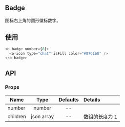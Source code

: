 ## Badge 

图标右上角的圆形徽标数字。

## 使用

```js
<o-badge number={8}>
  <o-icon type="chat" isFill color="#07C160" />
</o-badge>
```

## API

### Props

|  **Name**  | **Type**        | **Defaults**  | **Details**  |
| ------------- |:-------------:|:-----:|:-------------|
| number         |   number  |    --   |             |　
| children         |    json array  |    --   |   数组的长度为 1          |　

